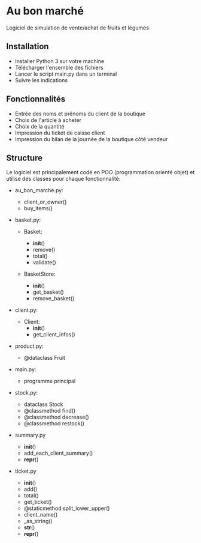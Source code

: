 # Au bon marché

Logiciel de simulation de vente/achat de fruits et légumes

## Installation

- Installer Python 3 sur votre machine
- Télécharger l'ensemble des fichiers
- Lancer le script main.py dans un terminal
- Suivre les indications

## Fonctionnalités

- Entrée des noms et prénoms du client de la boutique
- Choix de l'article à acheter
- Choix de la quantité
- Impression du ticket de caisse client
- Impression du bilan de la journée de la boutique côté vendeur

## Structure

Le logiciel est principalement codé en POO (programmation orienté objet) et utilise des classes pour chaque fonctionnalité:

- au_bon_marché.py:
  - client_or_owner()
  - buy_items()

- basket.py:
  - Basket:
    - __init__()
    - remove()
    - total()
    - validate()
  
  - BasketStore:
    - __init__()
    - get_basket()
    - remove_basket()

- client.py:
  - Client:
    - __init__()
    - get_client_infos()
  
- product.py:
  - @dataclass Fruit

- main.py:
  - programme principal

- stock.py:
  - dataclass Stock
  - @classmethod find()
  - @classmethod decrease()
  - @classmethod restock()

- summary.py
  - __init__()
  - add_each_client_summary()
  - __repr__()

- ticket.py
  - __init__()
  - add()
  - total()
  - get_ticket()
  - @staticmethod split_lower_upper()
  - client_name()
  - _as_string()
  - __str__()
  - __repr__()